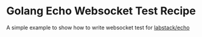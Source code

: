# Golang Echo Websocket Test Recipe

A simple example to show how to write websocket test for [labstack/echo](https://github.com/labstack/echo)
